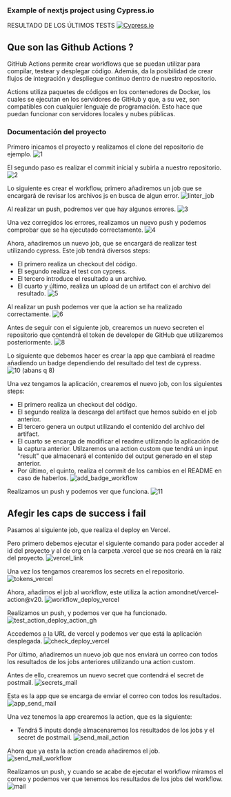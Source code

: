 ### Example of nextjs project using Cypress.io

<!---Start place for the badge -->
RESULTADO DE LOS ÚLTIMOS TESTS [![Cypress.io](https://img.shields.io/badge/test-failure-red)](https://www.cypress.io/)
<!---End place for the badge -->

## Que son las Github Actions ?

GitHub Actions permite crear workflows que se puedan utilizar para compilar, testear y desplegar código. Además, da la posibilidad de crear flujos de integración y despliegue continuo dentro de nuestro repositorio.

Actions utiliza paquetes de códigos en los contenedores de Docker, los cuales se ejecutan en los servidores de GitHub y que, a su vez, son compatibles con cualquier lenguaje de programación. Esto hace que puedan funcionar con servidores locales y nubes públicas.

### Documentación del proyecto

Primero inicamos el proyecto y realizamos el clone del repositorio de ejemplo.
![1](https://user-images.githubusercontent.com/79716922/146690083-ccb13a61-ff16-4047-87a9-d855e7f5f9c6.png)

El segundo paso es realizar el commit inicial y subirla a nuestro repositorio.
![2](https://user-images.githubusercontent.com/79716922/146690085-093cc70b-30e2-4217-b4f1-6bfeca308746.png)

Lo siguiente es crear el workflow, primero añadiremos un job que se encargará de revisar los archivos js en busca de algun error.
![linter_job](https://user-images.githubusercontent.com/79716922/146690608-055150c7-cca4-4949-a598-da81b36b0cc5.png)

Al realizar un push, podremos ver que hay algunos errores.
![3](https://user-images.githubusercontent.com/79716922/146690086-c9664f29-476d-4246-8432-c25d0f784a04.png)

Una vez corregidos los errores, realizamos un nuevo push y podemos comprobar que se ha ejecutado correctamente.
![4](https://user-images.githubusercontent.com/79716922/146690087-6d0fdfd8-81a0-4755-827c-dd23c3223004.png)

Ahora, añadiremos un nuevo job, que se encargará de realizar test utilizando cypress. Este job tendrá diversos steps:
  * El primero realiza un checkout del código.
  * El segundo realiza el test con cypress.
  * El tercero introduce el resultado a un archivo.
  * El cuarto y último, realiza un upload de un artifact con el archivo del resultado.
![5](https://user-images.githubusercontent.com/79716922/146690089-76a388d1-f3b5-46a0-82f3-c224d7729a20.png)

Al realizar un push podemos ver que la action se ha realizado correctamente.
![6](https://user-images.githubusercontent.com/79716922/146690091-aa1f59fa-2614-4972-91fb-5d814df68c0a.png)

Antes de seguir con el siguiente job, crearemos un nuevo secreten el repositorio que contendrá el token de developer de GitHub que utilizaremos posteriormente.
![8](https://user-images.githubusercontent.com/79716922/146690094-ed9bb6f8-bb0e-4025-ab5a-d66992c0f8e6.png)

Lo siguiente que debemos hacer es crear la app que cambiará el readme añadiendo un badge dependiendo del resultado del test de cypress.
![10 (abans q 8)](https://user-images.githubusercontent.com/79716922/146690096-828d650f-1b86-42ee-a23a-4aa1d8f7008f.png)

Una vez tengamos la aplicación, crearemos el nuevo job, con los siguientes steps:
 * El primero realiza un checkout del código.
 * El segundo realiza la descarga del artifact que hemos subido en el job anterior.
 * El tercero genera un output utilizando el contenido del archivo del artifact.
 * El cuarto se encarga de modificar el readme utilizando la aplicación de la captura anterior. Utilzaremos una action custom que tendrá un input "result" que almacenará el contenido del output generado en el step anterior.
 * Por último, el quinto, realiza el commit de los cambios en el README en caso de haberlos.
![add_badge_workflow](https://user-images.githubusercontent.com/79716922/146691354-acd7fe97-574a-4015-80a8-be0f0116aea1.png)

Realizamos un push y podemos ver que funciona.
![11](https://user-images.githubusercontent.com/79716922/146690097-4dc7dabf-e68e-4a10-a4fd-15de2bb2eb1c.png)

## Afegir les caps de success i fail

Pasamos al siguiente job, que realiza el deploy en Vercel.

Pero primero debemos ejecutar el siguiente comando para poder acceder al id del proyecto y al de org en la carpeta .vercel que se nos creará en la raiz del proyecto. 
![vercel_link](https://user-images.githubusercontent.com/79716922/146690107-804960c4-08ab-402d-84ab-c86cc46049d6.png)

Una vez los tengamos crearemos los secrets en el repositorio.
![tokens_vercel](https://user-images.githubusercontent.com/79716922/146690106-b0b36706-245b-4966-baaf-d4e38e1fa39b.png)

Ahora, añadimos el job al workflow, este utiliza la action amondnet/vercel-action@v20.
![workflow_deploy_vercel](https://user-images.githubusercontent.com/79716922/146691587-dcd093a8-9cb9-4858-8d49-5bbbd5b7d01d.png)

Realizamos un push, y podemos ver que ha funcionado.
![test_action_deploy_action_gh](https://user-images.githubusercontent.com/79716922/146690105-d0962a43-43fd-42f1-895f-b64502c44f47.png)

Accedemos a la URL de vercel y podemos ver que está la aplicación desplegada.
![check_deploy_vercel](https://user-images.githubusercontent.com/79716922/146690099-53249a42-4b75-4349-8a21-7752334654ce.png)

Por último, añadiremos un nuevo job que nos enviará un correo con todos los resultados de los jobs anteriores utilizando una action custom.

Antes de ello, crearemos un nuevo secret que contendrá el secret de postmail.
![secrets_mail](https://user-images.githubusercontent.com/79716922/146690103-193477f2-292d-4f84-8e72-e84d617db159.png)

Esta es la app que se encarga de enviar el correo con todos los resultados.
![app_send_mail](https://user-images.githubusercontent.com/79716922/146691885-79ff3d76-dd01-4c7b-be45-c28b34b98e04.png)

Una vez tenemos la app crearemos la action, que es la siguiente:
 * Tendrá 5 inputs donde almacenaremos los resultados de los jobs y el secret de postmail.
![send_mail_action](https://user-images.githubusercontent.com/79716922/146691947-e225e6a0-bd68-43dd-a411-e43e2a742c1c.png)

Ahora que ya esta la action creada añadiremos el job.
![send_mail_workflow](https://user-images.githubusercontent.com/79716922/146691755-c1142dae-46d0-4680-87e3-7e2158e045d0.png)

Realizamos un push, y cuando se acabe de ejecutar el workflow miramos el correo y podemos ver que tenemos los resultados de los jobs del workflow.
![mail](https://user-images.githubusercontent.com/79716922/146692096-eb60ab89-a0bf-45d7-8749-4ab3a41d65b1.png)


